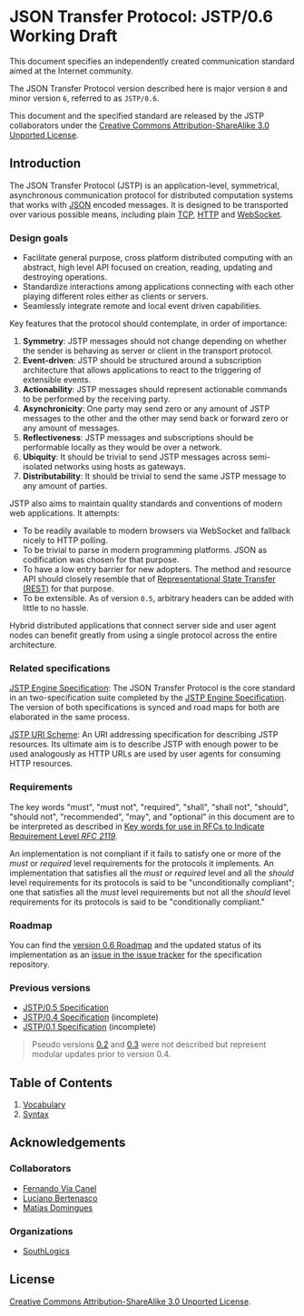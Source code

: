 JSON Transfer Protocol: JSTP/0.6 Working Draft
==============================================

This document specifies an independently created communication standard aimed at the Internet community. 

The JSON Transfer Protocol version described here is major version `0` and minor version `6`, referred to as `JSTP/0.6`.

This document and the specified standard are released by the JSTP collaborators under the [Creative Commons Attribution-ShareAlike 3.0 Unported License](http://creativecommons.org/licenses/by-sa/3.0/deed).

Introduction
------------

The JSON Transfer Protocol (JSTP) is an application-level, symmetrical, asynchronous communication protocol for distributed computation systems that works with [JSON](http://www.json.org/) encoded messages. It is designed to be transported over various possible means, including plain [TCP](http://www.ietf.org/rfc/rfc793.txt), [HTTP](http://www.w3.org/Protocols/rfc2616/rfc2616.html) and [WebSocket](http://tools.ietf.org/html/rfc6455).

### Design goals

- Facilitate general purpose, cross platform distributed computing with an abstract, high level API focused on creation, reading, updating and destroying operations.
- Standardize interactions among applications connecting with each other playing different roles either as clients or servers.
- Seamlessly integrate remote and local event driven capabilities.

Key features that the protocol should contemplate, in order of importance:

1. **Symmetry**: JSTP messages should not change depending on whether the sender is behaving as server or client in the transport protocol. 
2. **Event-driven**: JSTP should be structured around a subscription architecture that allows applications to react to the triggering of extensible events.
3. **Actionability**: JSTP messages should represent actionable commands to be performed by the receiving party.
4. **Asynchronicity**: One party may send zero or any amount of JSTP messages to the other and the other may send back or forward zero or any amount of messages.
5. **Reflectiveness**: JSTP messages and subscriptions should be performable locally as they would be over a network.
6. **Ubiquity**: It should be trivial to send JSTP messages across semi-isolated networks using hosts as gateways.
7. **Distributability**: It should be trivial to send the same JSTP message to any amount of parties.

JSTP also aims to maintain quality standards and conventions of modern web applications. It attempts:

- To be readily available to modern browsers via WebSocket and fallback nicely to HTTP polling.
- To be trivial to parse in modern programming platforms. JSON as codification was chosen for that purpose.
- To have a low entry barrier for new adopters. The method and resource API should closely resemble that of [Representational State Transfer (REST)](https://en.wikipedia.org/wiki/Representational_state_transfer) for that purpose.
- To be extensible. As of version `0.5`, arbitrary headers can be added with little to no hassle.

Hybrid distributed applications that connect server side and user agent nodes can benefit greatly from using a single protocol across the entire architecture.

### Related specifications

[JSTP Engine Specification](https://github.com/jstp/jstp-engine): The JSON Transfer Protocol is the core standard in an two-specification suite completed by the [JSTP Engine Specification](https://github.com/jstp/jstp-engine). The version of both specifications is synced and road maps for both are elaborated in the same process.

[JSTP URI Scheme](https://github.com/jstp/jstp-uri): An URI addressing specification for describing JSTP resources. Its ultimate aim is to describe JSTP with enough power to be used analogously as HTTP URLs are used by user agents for consuming HTTP resources.

### Requirements

The key words "must", "must not", "required", "shall", "shall not", "should", "should not", "recommended", "may", and "optional" in this document are to be interpreted as described in [Key words for use in RFCs to Indicate Requirement Level _RFC 2119_](http://www.ietf.org/rfc/rfc2119.txt).

An implementation is not compliant if it fails to satisfy one or more of the _must_ or _required_ level requirements for the protocols it implements. An implementation that satisfies all the _must_ or _required_ level and all the _should_ level requirements for its protocols is said to be "unconditionally compliant"; one that satisfies all the _must_ level requirements but not all the _should_ level requirements for its protocols is said to be "conditionally compliant."

### Roadmap

You can find the [version 0.6 Roadmap](https://github.com/jstp/jstp-rfc/issues/32) and the updated status of its implementation as an [issue in the issue tracker](https://github.com/jstp/jstp-rfc/issues/32) for the specification repository.

### Previous versions

- [JSTP/0.5 Specification](../0.5/index.md)
- [JSTP/0.4 Specification](../0.4/index.md) (incomplete)
- [JSTP/0.1 Specification](../0.1/index.md) (incomplete)

> Pseudo versions [0.2](version/pseudo0.2.md) and [0.3](version/pseudo0.3.md) were not described but represent modular updates prior to version 0.4.

Table of Contents
-----------------

1. [Vocabulary](vocabulary.md)
2. [Syntax](syntax/index.md)


Acknowledgements
----------------

### Collaborators

- [Fernando Vía Canel](https://github.com/xaviervia)
- [Luciano Bertenasco](https://github.com/lbertenasco)
- [Matías Domingues](https://github.com/mannias)

### Organizations

- [SouthLogics](http://southlogics.com)

License
-------

[Creative Commons Attribution-ShareAlike 3.0 Unported License](http://creativecommons.org/licenses/by-sa/3.0/legalcode).
    

